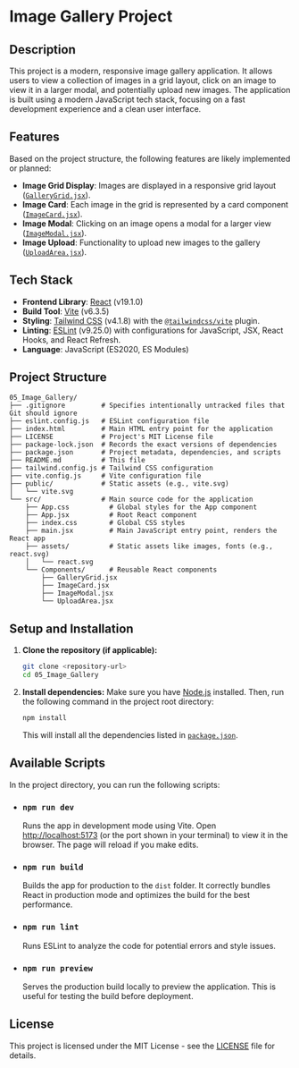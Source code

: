 # Image Gallery Project

## Description

This project is a modern, responsive image gallery application. It allows users to view a collection of images in a grid layout, click on an image to view it in a larger modal, and potentially upload new images. The application is built using a modern JavaScript tech stack, focusing on a fast development experience and a clean user interface.

## Features

Based on the project structure, the following features are likely implemented or planned:

* **Image Grid Display**: Images are displayed in a responsive grid layout ([`GalleryGrid.jsx`](05_Image_Gallery/src/Components/GalleryGrid.jsx)).
* **Image Card**: Each image in the grid is represented by a card component ([`ImageCard.jsx`](05_Image_Gallery/src/Components/ImageCard.jsx)).
* **Image Modal**: Clicking on an image opens a modal for a larger view ([`ImageModal.jsx`](05_Image_Gallery/src/Components/ImageModal.jsx)).
* **Image Upload**: Functionality to upload new images to the gallery ([`UploadArea.jsx`](05_Image_Gallery/src/Components/UploadArea.jsx)).

## Tech Stack

* **Frontend Library**: [React](https://reactjs.org/) (v19.1.0)
* **Build Tool**: [Vite](https://vitejs.dev/) (v6.3.5)
* **Styling**: [Tailwind CSS](https://tailwindcss.com/) (v4.1.8) with the [`@tailwindcss/vite`](https://www.npmjs.com/package/@tailwindcss/vite) plugin.
* **Linting**: [ESLint](https://eslint.org/) (v9.25.0) with configurations for JavaScript, JSX, React Hooks, and React Refresh.
* **Language**: JavaScript (ES2020, ES Modules)

## Project Structure

```plaintext
05_Image_Gallery/
├── .gitignore         # Specifies intentionally untracked files that Git should ignore
├── eslint.config.js   # ESLint configuration file
├── index.html         # Main HTML entry point for the application
├── LICENSE            # Project's MIT License file
├── package-lock.json  # Records the exact versions of dependencies
├── package.json       # Project metadata, dependencies, and scripts
├── README.md          # This file
├── tailwind.config.js # Tailwind CSS configuration
├── vite.config.js     # Vite configuration file
├── public/            # Static assets (e.g., vite.svg)
│   └── vite.svg
└── src/               # Main source code for the application
    ├── App.css          # Global styles for the App component
    ├── App.jsx          # Root React component
    ├── index.css        # Global CSS styles
    ├── main.jsx         # Main JavaScript entry point, renders the React app
    ├── assets/          # Static assets like images, fonts (e.g., react.svg)
    │   └── react.svg
    └── Components/      # Reusable React components
        ├── GalleryGrid.jsx
        ├── ImageCard.jsx
        ├── ImageModal.jsx
        └── UploadArea.jsx
```

## Setup and Installation

1. **Clone the repository (if applicable):**

    ```bash
    git clone <repository-url>
    cd 05_Image_Gallery
    ```

2. **Install dependencies:**
    Make sure you have [Node.js](https://nodejs.org/) installed. Then, run the following command in the project root directory:

    ```bash
    npm install
    ```

    This will install all the dependencies listed in [`package.json`](05_Image_Gallery/package.json).

## Available Scripts

In the project directory, you can run the following scripts:

* ### `npm run dev`

    Runs the app in development mode using Vite. Open [http://localhost:5173](http://localhost:5173) (or the port shown in your terminal) to view it in the browser. The page will reload if you make edits.

* ### `npm run build`

    Builds the app for production to the `dist` folder. It correctly bundles React in production mode and optimizes the build for the best performance.

* ### `npm run lint`

    Runs ESLint to analyze the code for potential errors and style issues.

* ### `npm run preview`

    Serves the production build locally to preview the application. This is useful for testing the build before deployment.

## License

This project is licensed under the MIT License - see the [LICENSE](LICENSE) file for details.
